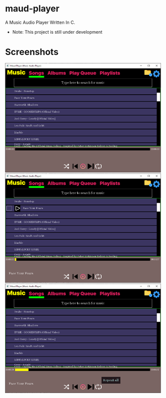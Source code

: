 # maud-player
A Music Audio Player Written In C.

* Note: This project is still under development

# Screenshots
![alt text](Screenshots/image.png)
![alt text](Screenshots/image-1.png)
![alt text](Screenshots/image-2.png)